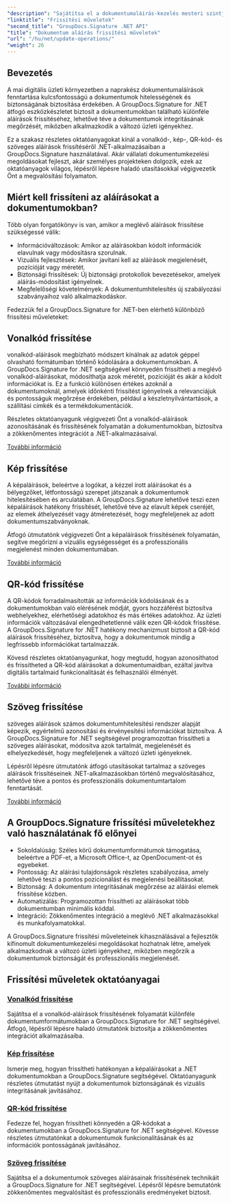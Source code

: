 ```yaml
---
"description": "Sajátítsa el a dokumentumaláírás-kezelés mesteri szintjét átfogó oktatóanyagokkal a vonalkód-, kép-, QR-kód- és szöveges aláírások frissítéséhez a GroupDocs.Signature for .NET használatával. Könnyedén növelheti a biztonságot és a dokumentumok integritását."
"linktitle": "Frissítési műveletek"
"second_title": "GroupDocs.Signature .NET API"
"title": "Dokumentum aláírás frissítési műveletek"
"url": "/hu/net/update-operations/"
"weight": 26
---
```


## Bevezetés

A mai digitális üzleti környezetben a naprakész dokumentumaláírások fenntartása kulcsfontosságú a dokumentumok hitelességének és biztonságának biztosítása érdekében. A GroupDocs.Signature for .NET átfogó eszközkészletet biztosít a dokumentumokban található különféle aláírások frissítéséhez, lehetővé téve a dokumentumok integritásának megőrzését, miközben alkalmazkodik a változó üzleti igényekhez.

Ez a szakasz részletes oktatóanyagokat kínál a vonalkód-, kép-, QR-kód- és szöveges aláírások frissítéséről .NET-alkalmazásaiban a GroupDocs.Signature használatával. Akár vállalati dokumentumkezelési megoldásokat fejleszt, akár személyes projekteken dolgozik, ezek az oktatóanyagok világos, lépésről lépésre haladó utasításokkal végigvezetik Önt a megvalósítási folyamaton.

## Miért kell frissíteni az aláírásokat a dokumentumokban?

Több olyan forgatókönyv is van, amikor a meglévő aláírások frissítése szükségessé válik:

- Információváltozások: Amikor az aláírásokban kódolt információk elavulnak vagy módosításra szorulnak.
- Vizuális fejlesztések: Amikor javítani kell az aláírások megjelenését, pozícióját vagy méretét.
- Biztonsági frissítések: Új biztonsági protokollok bevezetésekor, amelyek aláírás-módosítást igényelnek.
- Megfelelőségi követelmények: A dokumentumhitelesítés új szabályozási szabványaihoz való alkalmazkodáskor.

Fedezzük fel a GroupDocs.Signature for .NET-ben elérhető különböző frissítési műveleteket:

## Vonalkód frissítése
vonalkód-aláírások megbízható módszert kínálnak az adatok géppel olvasható formátumban történő kódolására a dokumentumokban. A GroupDocs.Signature for .NET segítségével könnyedén frissítheti a meglévő vonalkód-aláírásokat, módosíthatja azok méretét, pozícióját és akár a kódolt információkat is. Ez a funkció különösen értékes azoknál a dokumentumoknál, amelyek időnkénti frissítést igényelnek a relevanciájuk és pontosságuk megőrzése érdekében, például a készletnyilvántartások, a szállítási címkék és a termékdokumentációk.

Részletes oktatóanyagunk végigvezeti Önt a vonalkód-aláírások azonosításának és frissítésének folyamatán a dokumentumokban, biztosítva a zökkenőmentes integrációt a .NET-alkalmazásaival.

[További információ](./update-barcode/)

## Kép frissítése
A képaláírások, beleértve a logókat, a kézzel írott aláírásokat és a bélyegzőket, létfontosságú szerepet játszanak a dokumentumok hitelesítésében és arculatában. A GroupDocs.Signature lehetővé teszi ezen képaláírások hatékony frissítését, lehetővé téve az elavult képek cseréjét, az elemek áthelyezését vagy átméretezését, hogy megfeleljenek az adott dokumentumszabványoknak.

Átfogó útmutatónk végigvezeti Önt a képaláírások frissítésének folyamatán, segítve megőrizni a vizuális egységességet és a professzionális megjelenést minden dokumentumában.

[További információ](./update-image/)

## QR-kód frissítése
A QR-kódok forradalmasították az információk kódolásának és a dokumentumokban való elérésének módját, gyors hozzáférést biztosítva webhelyekhez, elérhetőségi adatokhoz és más értékes adatokhoz. Az üzleti információk változásával elengedhetetlenné válik ezen QR-kódok frissítése. A GroupDocs.Signature for .NET hatékony mechanizmust biztosít a QR-kód aláírások frissítéséhez, biztosítva, hogy a dokumentumok mindig a legfrissebb információkat tartalmazzák.

Kövesd részletes oktatóanyagunkat, hogy megtudd, hogyan azonosíthatod és frissítheted a QR-kód aláírásokat a dokumentumaidban, ezáltal javítva digitális tartalmaid funkcionalitását és felhasználói élményét.

[További információ](./update-qr-code/)

## Szöveg frissítése
szöveges aláírások számos dokumentumhitelesítési rendszer alapját képezik, egyértelmű azonosítási és érvényesítési információkat biztosítva. A GroupDocs.Signature for .NET segítségével programozottan frissítheti a szöveges aláírásokat, módosítva azok tartalmát, megjelenését és elhelyezkedését, hogy megfeleljenek a változó üzleti igényeknek.

Lépésről lépésre útmutatónk átfogó utasításokat tartalmaz a szöveges aláírások frissítéseinek .NET-alkalmazásokban történő megvalósításához, lehetővé téve a pontos és professzionális dokumentumtartalom fenntartását.

[További információ](./update-text/)

## A GroupDocs.Signature frissítési műveletekhez való használatának fő előnyei

- Sokoldalúság: Széles körű dokumentumformátumok támogatása, beleértve a PDF-et, a Microsoft Office-t, az OpenDocument-ot és egyebeket.
- Pontosság: Az aláírási tulajdonságok részletes szabályozása, amely lehetővé teszi a pontos pozicionálást és megjelenési beállításokat.
- Biztonság: A dokumentum integritásának megőrzése az aláírási elemek frissítése közben.
- Automatizálás: Programozottan frissítheti az aláírásokat több dokumentumban minimális kóddal.
- Integráció: Zökkenőmentes integráció a meglévő .NET alkalmazásokkal és munkafolyamatokkal.

A GroupDocs.Signature frissítési műveleteinek kihasználásával a fejlesztők kifinomult dokumentumkezelési megoldásokat hozhatnak létre, amelyek alkalmazkodnak a változó üzleti igényekhez, miközben megőrzik a dokumentumok biztonságát és professzionális megjelenését.

## Frissítési műveletek oktatóanyagai
### [Vonalkód frissítése](./update-barcode/)
Sajátítsa el a vonalkód-aláírások frissítésének folyamatát különféle dokumentumformátumokban a GroupDocs.Signature for .NET segítségével. Átfogó, lépésről lépésre haladó útmutatónk biztosítja a zökkenőmentes integrációt alkalmazásaiba.

### [Kép frissítése](./update-image/)
Ismerje meg, hogyan frissítheti hatékonyan a képaláírásokat a .NET dokumentumokban a GroupDocs.Signature segítségével. Oktatóanyagunk részletes útmutatást nyújt a dokumentumok biztonságának és vizuális integritásának javításához.

### [QR-kód frissítése](./update-qr-code/)
Fedezze fel, hogyan frissítheti könnyedén a QR-kódokat a dokumentumokban a GroupDocs.Signature for .NET segítségével. Kövesse részletes útmutatónkat a dokumentumok funkcionalitásának és az információk pontosságának javításához.

### [Szöveg frissítése](./update-text/)
Sajátítsa el a dokumentumok szöveges aláírásainak frissítésének technikáit a GroupDocs.Signature for .NET segítségével. Lépésről lépésre bemutatónk zökkenőmentes megvalósítást és professzionális eredményeket biztosít.